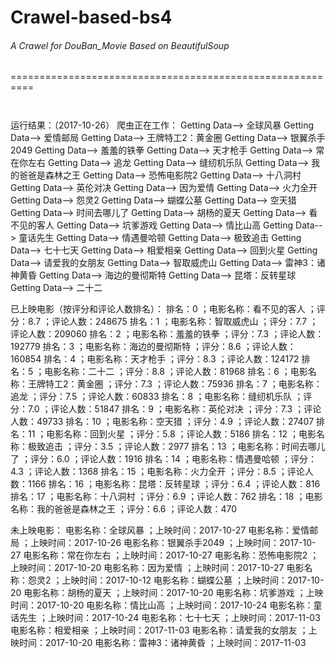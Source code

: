 # Crawel-based-bs4
###### A Crawel for DouBan_Movie Based on BeautifulSoup

==========================================================



```


```
运行结果：（2017-10-26）
爬虫正在工作：
Getting Data--> 全球风暴
Getting Data--> 爱情邮局
Getting Data--> 王牌特工2：黄金圈
Getting Data--> 银翼杀手2049
Getting Data--> 羞羞的铁拳
Getting Data--> 天才枪手
Getting Data--> 常在你左右
Getting Data--> 追龙
Getting Data--> 缝纫机乐队
Getting Data--> 我的爸爸是森林之王
Getting Data--> 恐怖电影院2
Getting Data--> 十八洞村
Getting Data--> 英伦对决
Getting Data--> 因为爱情
Getting Data--> 火力全开
Getting Data--> 怨灵2
Getting Data--> 蝴蝶公墓
Getting Data--> 空天猎
Getting Data--> 时间去哪儿了
Getting Data--> 胡杨的夏天
Getting Data--> 看不见的客人
Getting Data--> 坑爹游戏
Getting Data--> 情比山高
Getting Data--> 童话先生
Getting Data--> 情遇曼哈顿
Getting Data--> 极致追击
Getting Data--> 七十七天
Getting Data--> 相爱相亲
Getting Data--> 回到火星
Getting Data--> 请爱我的女朋友
Getting Data--> 智取威虎山
Getting Data--> 雷神3：诸神黄昏
Getting Data--> 海边的曼彻斯特
Getting Data--> 昆塔：反转星球
Getting Data--> 二十二

已上映电影（按评分和评论人数排名）：
排名：0 ；电影名称：看不见的客人 ；评分：8.7 ；评论人数：248675
排名：1 ；电影名称：智取威虎山 ；评分：7.7 ；评论人数：209060
排名：2 ；电影名称：羞羞的铁拳 ；评分：7.3 ；评论人数：192779
排名：3 ；电影名称：海边的曼彻斯特 ；评分：8.6 ；评论人数：160854
排名：4 ；电影名称：天才枪手 ；评分：8.3 ；评论人数：124172
排名：5 ；电影名称：二十二 ；评分：8.8 ；评论人数：81968
排名：6 ；电影名称：王牌特工2：黄金圈 ；评分：7.3 ；评论人数：75936
排名：7 ；电影名称：追龙 ；评分：7.5 ；评论人数：60833
排名：8 ；电影名称：缝纫机乐队 ；评分：7.0 ；评论人数：51847
排名：9 ；电影名称：英伦对决 ；评分：7.3 ；评论人数：49733
排名：10 ；电影名称：空天猎 ；评分：4.9 ；评论人数：27407
排名：11 ；电影名称：回到火星 ；评分：5.8 ；评论人数：5186
排名：12 ；电影名称：极致追击 ；评分：3.5 ；评论人数：2977
排名：13 ；电影名称：时间去哪儿了 ；评分：6.0 ；评论人数：1916
排名：14 ；电影名称：情遇曼哈顿 ；评分：4.3 ；评论人数：1368
排名：15 ；电影名称：火力全开 ；评分：8.5 ；评论人数：1166
排名：16 ；电影名称：昆塔：反转星球 ；评分：6.4 ；评论人数：816
排名：17 ；电影名称：十八洞村 ；评分：6.9 ；评论人数：762
排名：18 ；电影名称：我的爸爸是森林之王 ；评分：6.6 ；评论人数：470

未上映电影：
电影名称：全球风暴 ；上映时间：2017-10-27
电影名称：爱情邮局 ；上映时间：2017-10-26
电影名称：银翼杀手2049 ；上映时间：2017-10-27
电影名称：常在你左右 ；上映时间：2017-10-27
电影名称：恐怖电影院2 ；上映时间：2017-10-20
电影名称：因为爱情 ；上映时间：2017-10-27
电影名称：怨灵2 ；上映时间：2017-10-12
电影名称：蝴蝶公墓 ；上映时间：2017-10-20
电影名称：胡杨的夏天 ；上映时间：2017-10-20
电影名称：坑爹游戏 ；上映时间：2017-10-20
电影名称：情比山高 ；上映时间：2017-10-24
电影名称：童话先生 ；上映时间：2017-10-24
电影名称：七十七天 ；上映时间：2017-11-03
电影名称：相爱相亲 ；上映时间：2017-11-03
电影名称：请爱我的女朋友 ；上映时间：2017-10-20
电影名称：雷神3：诸神黄昏 ；上映时间：2017-11-03

```

